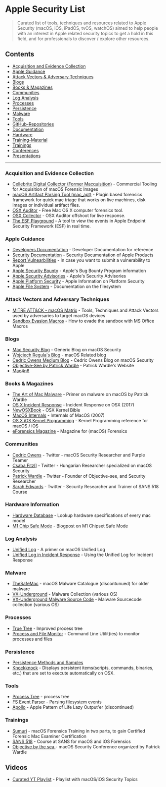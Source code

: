 # Apple Security List

> Curated list of tools, techniques and resources related to Apple Security (macOS, iOS, iPadOS, tvOS, watchOS) aimed to help people with an interest in Apple related security topics to get a hold in this field, and for professionals to discover / explore other resources.

## Contents

- [Acquisition and Evidence Collection](#Acquisition-and-Evidence-Collection)
- [Apple Guidance](#Apple-Guidance)
- [Attack Vectors & Adversary Techniques](#Attack-Vectors-and-Adversary-Techniques)
- [Blogs](#Blogs)
- [Books & Magazines](#BooksAndMagazines)
- [Communities](#Communities)
- [Log Analysis](#LogAnalysis)
- [Processes](#Processes)
- [Persistence](#Persistence)
- [Malware](#Malware)
- [Tools](#Tools)
- [GitHub-Repositories](#GitHub-Repositories)
- [Documentation](#Documentation)
- [Hardware](#Hardware)
- [Training-Material](#Training-Material)
- [Trainings](#Trainings)
- [Conferences](#Conferences)
- [Presentations](#Presentations)

---

### Acquisition and Evidence Collection

* [Cellebrite Digital Collector (Former Macquisition)](https://cellebrite.com/en/digital-collector/) - Commercial Tooling for Acquisition of macOS Forensic Images
* [macOS Artifact Parsing Tool (mac_apt)](https://github.com/ydkhatri/mac_apt) - Plugin based forensics framework for quick mac triage that works on live machines, disk images or individual artifact files.
* [OSX Auditor](https://github.com/jipegit/OSXAuditor) - Free Mac OS X computer forensics tool.
* [OSX Collector](https://github.com/yelp/osxcollector) - OSX Auditor offshoot for live response.
* [The ESF Playground](https://themittenmac.com/the-esf-playground/) - A tool to view the events in Apple Endpoint Security Framework (ESF) in real time.

### Apple Guidance

* [Developers Documentation](https://developer.apple.com/documentation/foundation?preferredLanguage=oc) - Developer Documentation for reference
* [Security Documentation](https://support.apple.com/en-gb/guide/security/welcome/we) - Security Documentation of Apple Products
* [Report Vulnearbilities](https://support.apple.com/en-gb/HT20122) - In case you want to submit a vulnerability to Apple
* [Apple Security Bounty](https://developer.apple.com/security-bounty) - Apple's Bug Bounty Program information
* [Apple Security Advisories](https://support.apple.com/en-gb/HT20122) - Apple's Security Advisories
* [Apple Platform Security](https://manuals.info.apple.com/MANUALS/1000/MA1902/en_GB/apple-platform-security-guide-b.pd) - Apple Information on Platform Security
* [Apple File System](https://developer.apple.com/documentation/foundation/file_system/about_apple_file_system) - Documentation on the filesystem

### Attack Vectors and Adversary Techniques

* [MITRE ATT&CK - macOS Matrix](https://attack.mitre.org/matrices/enterprise/macos/) - Tools, Techniques and Attack Vectors used by adversaries to target macOS devices
* [Sandbox Evasion Macros](https://www.mdsec.co.uk/2018/08/escaping-the-sandbox-microsoft-office-on-macos/) - How to evade the sandbox with MS Office Macros

### Blogs

* [Mac Security Blog](https://www.intego.com/mac-security-blog/) - Generic Blog on macOS Security
* [Wojciech Regula's Blog](https://wojciechregula.blog/post/) - macOS Related blog
* [Cedric Owens Medium Blog](https://cedowens.medium.com) - Cedric Owens Blog on macOS Security 
* [Objective-See by Patrick Wardle](https://objective-see.com/) - Patrick Wardle's Website
* [Mac4n6](https://www.mac4n6.com/) 


### Books & Magazines

* [The Art of Mac Malware](https://taomm.org/) - Primer on malware on macOS by Patrick Wardle
* [OS X Incident Response](https://www.amazon.com/OS-Incident-Response-Scripting-Analysis-ebook/dp/B01FHOHHVS) - Incident Response on OSX (2017)
* [NewOSXBook](http://newosxbook.com/index.php) - OSX Kernel Bible
* [MacOS Internals](https://www.amazon.com/Mac-OS-Internals-Systems-Approach-ebook/dp/B004Y4UTLI/) - Internals of MacOS (2007)
* [OS X iOS Kernel Programming](https://www.amazon.com/OS-X-iOS-Kernel-Programming/dp/1430235365/) - Kernel Programming reference for macOS / iOS
* [eForensics Magazine](https://eforensicsmag.com/product/macos-forensics/) - Magazine for (macOS) Forensics

### Communities

* [Cedric Owens](https://twitter.com/cedowens) - Twitter - macOS Security Researcher and Purple Teamer
* [Csaba Fitzl](https://twitter.com/theevilbit)] - Twitter - Hungarian Researcher specialized on macOS Security
* [Patrick Wardle](https://twitter.com/patrickwardle) - Twitter - Founder of Objective-see, and Security Researcher
* [Sarah Edwards](https://twitter.com/iamevltwin) - Twitter - Security Researcher and Trainer of SANS 518 Course


### Hardware Information

* [Hardware Database](https://everymac.com/) - Lookup hardware specifications of every mac model
* [M1 Chip Safe Mode](https://eclecticlight.co/2022/01/17/what-does-safe-mode-do-to-an-m1-mac/) - Blogpost on M1 Chipset Safe Mode

### Log Analysis

* [Unified Log](https://eclecticlight.co/2018/03/20/macos-unified-log-2-content-and-extraction/) - A primer on macOS Unified Log
* [Unified Log in Incident Response](https://www.crowdstrike.com/blog/how-to-leverage-apple-unified-log-for-incident-response/) - Using the Unified Log for Incident Response

### Malware

* [TheSafeMac](https://www.thesafemac.com/mmg-catalog/) - macOS Malware Catalogue (discontunued) for older malware
* [VX-Underground](https://www.vx-underground.org/archive/VxHeaven/vl.php.html) - Malware Collection (various OS)
* [VX-Underground Malware Source Code](https://github.com/vxunderground/MalwareSourceCode) - Malware Sourcecode collection (various OS)

### Processes

* [True Tree](https://themittenmac.com/the-truetree-concept/) - Improved process tree
* [Process and File Monitor](https://objective-see.com/products/utilities.html) - Command Line Utilit(ies) to monitor processes and files

### Persistence

* [Persistence Methods and Samples](https://theevilbit.github.io/categories/persistence/) 
* [Knockknock](https://objective-see.com/products/knockknock.html) - Displays persistent items(scripts, commands, binaries, etc.) that are set to execute automatically on OSX.

### Tools

* [Process Tree](https://github.com/ydkhatri/mac_apt/tree/729630c8bbe7a73cce3ca330305d3301a919cb07) - process tree
* [FS Event Parser](https://github.com/dlcowen/FSEventsParser) - Parsing filesystem events
* [Apollo](https://github.com/mac4n6/APOLLO) - Apple Pattern of Life Lazy Output'er (discontinued)

### Trainings

* [Sumuri](https://sumuri.com/mac-training/) - macOS Forensics Training in two parts, to gain Certified Forensic Mac Examiner Certification
* [SANS 518](https://www.sans.org/cyber-security-courses/mac-and-ios-forensic-analysis-and-incident-response/) - Course at SANS for macOS and iOS Forensics
* [Objective by the sea ](https://objectivebythesea.org/v5/index.html) - macOS Security Conference organized by Patrick Wardle

## Videos

* [Curated YT Playlist](https://www.youtube.com/playlist?list=PL-zBXVr8oElPpEuhuTON7qE4k6iVh0zMv) - Playlist with macOS/iOS Security Topics
